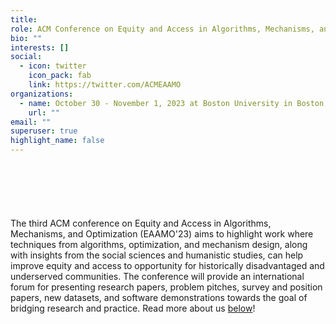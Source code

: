 ```yaml
---
title: 
role: ACM Conference on Equity and Access in Algorithms, Mechanisms, and Optimization
bio: ""
interests: []
social:
  - icon: twitter
    icon_pack: fab
    link: https://twitter.com/ACMEAAMO
organizations:
  - name: October 30 - November 1, 2023 at Boston University in Boston, MA, USA
    url: ""
email: ""
superuser: true
highlight_name: false
---
```

<div style="margin-top: 20%">
The third ACM conference on Equity and Access in Algorithms, Mechanisms, and Optimization (EAAMO'23) aims to highlight work where techniques from algorithms, optimization, and mechanism design, along with insights from the social sciences and humanistic studies, can help improve equity and access to opportunity for historically disadvantaged and underserved communities. The conference will provide an international forum for presenting research papers, problem pitches, survey and position papers, new datasets, and software demonstrations towards the goal of bridging research and practice. Read more about us <a href="https://eaamo.org/#about">below</a>!
</div>

